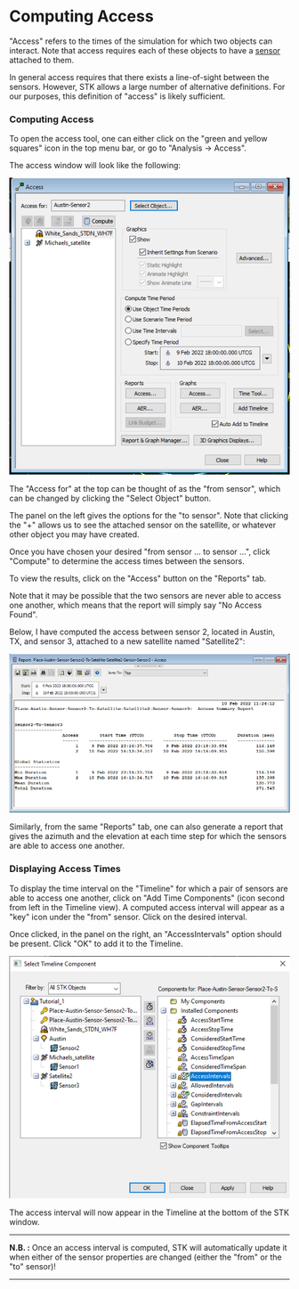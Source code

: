 # Computing Access
"Access" refers to the times of the simulation for which two objects can interact. Note that access requires each of these objects to have a [sensor](STK_application/STK_App_Objects/Sensors.md) attached to them.

In general access requires that there exists a line-of-sight between the sensors. However, STK allows a large number of alternative definitions. For our purposes, this definition of "access" is likely sufficient.

### Computing Access
To open the access tool, one can either click on the "green and yellow squares" icon in the top menu bar, or go to "Analysis -> Access".

The access window will look like the following:

![](STK_application/STK_application_figures/access_window.PNG)

The "Access for" at the top can be thought of as the "from sensor", which can be changed by clicking the "Select Object" button.

The panel on the left gives the options for the "to sensor". Note that clicking the "+" allows us to see the attached sensor on the satellite, or whatever other object you may have created.

Once you have chosen your desired "from sensor ... to sensor ...", click "Compute" to determine the access times between the sensors.

To view the results, click on the "Access" button on the "Reports" tab.

Note that it may be possible that the two sensors are never able to access one another, which means that the report will simply say "No Access Found".

Below, I have computed the access between sensor 2, located in Austin, TX, and sensor 3, attached to a new satellite named "Satellite2":

![](STK_application/STK_application_figures/access_report.PNG)

Similarly, from the same "Reports" tab, one can also generate a report that gives the azimuth and the elevation at each time step for which the sensors are able to access one another.

### Displaying Access Times
To display the time interval on the "Timeline" for which a pair of sensors are able to access one another, click on "Add Time Components" (icon second from left in the Timeline view). A computed access interval will appear as a "key" icon under the "from" sensor. Click on the desired interval.

Once clicked, in the panel on the right, an "AccessIntervals" option should be present. Click "OK" to add it to the Timeline.

![](STK_application/STK_application_figures/add_access_interval.PNG)

The access interval will now appear in the Timeline at the bottom of the STK window.

- - - 
**N.B. :** Once an access interval is computed, STK will automatically update it when either of the sensor properties are changed (either the "from" or the "to" sensor)!
_ _ _

